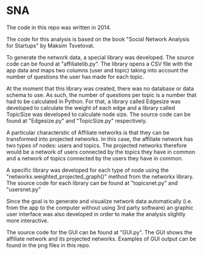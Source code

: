 # SNA


The code in this repo was written in 2014. 

The code for this analysis is based on the book "Social Network Analysis for Startups" by Maksim Tsvetovat. 

To generate the network data, a special library was developed. The source code can be found at "affiliatelib.py". The library opens a CSV file with the app data and maps two columns (user and topic) taking into account the number of questions the user has made for each topic. 

At the moment that this library was created, there was no database or data schema to use. As such, the number of questions per topic is a number that had to be calculated in Python. For that, a library called Edgesize was developed to calculate the weight of each edge and a library called TopicSize was developed to calculate node size. The source code can be found at "Edgesize.py" and "TopicSize.py" respectively. 

A particular characterstic of Affiliate networks is that they can be transformed into projected networks. In this case, the affiliate network has two types of nodes: users and topics. The projected networks therefore would be a network of users connected by the topics they have in common and a network of topics connected by the users they have in common. 

A specific library was developed for each type of node using the "networkx.weighted_projected_graph()" method from the networkx library. The source code for each library can be found at "topicsnet.py" and "usersnet.py"

Since the goal is to generate and visualize network data automatically (i.e. from the app to the computer without using 3rd party software) an graphic user interface was also developed in order to make the analysis slightly more interactive. 

The source code for the GUI can be found at "GUI.py". The GUI shows the affiliate network and its projected networks. Examples of GUI output can be found in the png files in this repo. 
